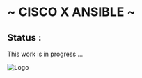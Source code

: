 # ~ CISCO X ANSIBLE ~ 

## Status :
This work is in progress ...

![Logo](https://media.licdn.com/dms/image/D5612AQHnijgzV7qlCw/article-cover_image-shrink_600_2000/0/1698729502059?e=2147483647&v=beta&t=qJcTqaDJWis2hXc1G9l3xo-Z_FI3AuV85Laij_-ZRbI)
